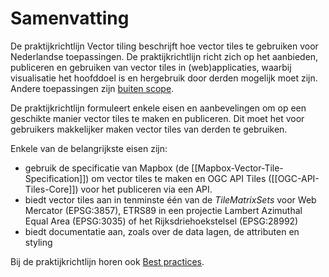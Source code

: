 # Samenvatting

De praktijkrichtlijn Vector tiling beschrijft hoe vector tiles te gebruiken voor Nederlandse toepassingen. De praktijkrichtlijn richt zich op het aanbieden, publiceren en gebruiken van vector tiles in (web)applicaties, waarbij visualisatie het hoofddoel is en hergebruik door derden mogelijk moet zijn. Andere toepassingen zijn [buiten scope](#buiten-scope).

De praktijkrichtlijn formuleert enkele eisen en aanbevelingen om op een geschikte manier vector tiles te maken en publiceren. Dit moet het voor gebruikers makkelijker maken vector tiles van derden te gebruiken.

Enkele van de belangrijkste eisen zijn:
* gebruik de specificatie van Mapbox (de [[Mapbox-Vector-Tile-Specification]]) om vector tiles te maken en OGC API Tiles ([[OGC-API-Tiles-Core]]) voor het publiceren via een API.
* biedt vector tiles aan in tenminste één van de _TileMatrixSets_ voor Web Mercator (EPSG:3857), ETRS89 in een projectie Lambert Azimuthal Equal Area (EPSG:3035) of het Rijksdriehoekstelsel (EPSG:28992)
* biedt documentatie aan, zoals over de data lagen, de attributen en styling

Bij de praktijkrichtlijn horen ook [Best practices](https://geonovum.github.io/vector-tiling-best-practices/).
